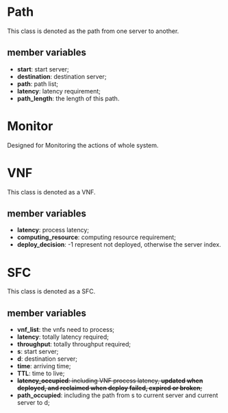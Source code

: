 # Path
This class is denoted as the path from one server to another.
## member variables
- **start**: start server;
- **destination**: destination server;
- **path**: path list;
- **latency**: latency requirement;
- **path_length**: the length of this path.

# Monitor

Designed for Monitoring the actions of whole system.

# VNF

This class is denoted as a VNF.

## member variables

- **latency**: process latency;
- **computing_resource**: computing resource requirement;
- **deploy_decision**: -1 represent not deployed, otherwise the server index.

# SFC

This class is denoted as a SFC.

## member variables

- **vnf_list**: the vnfs need to process;
- **latency**: totally latency required;
- **throughput**: totally throughput required;
- **s**: start server;
- **d**: destination server;
- **time**: arriving time;
- **TTL**: time to live;
- ~~**latency_occupied**: including VNF process latency, **updated when deployed, and reclaimed when deploy failed, expired or broken**;~~
- **path_occupied**: including the path from s to current server and current server to d;